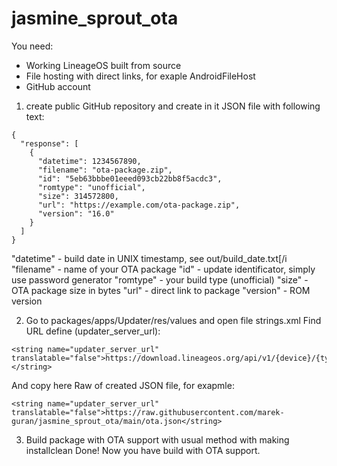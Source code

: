 # jasmine_sprout_ota

You need:
- Working LineageOS built from source
- File hosting with direct links, for exaple AndroidFileHost
- GitHub account

1) create public GitHub repository and create in it JSON file with following text:
```
{
  "response": [
    {
      "datetime": 1234567890,
      "filename": "ota-package.zip",
      "id": "5eb63bbbe01eeed093cb22bb8f5acdc3",
      "romtype": "unofficial",
      "size": 314572800,
      "url": "https://example.com/ota-package.zip",
      "version": "16.0"
    }
  ]
}
```
"datetime" - build date in UNIX timestamp, see out/build_date.txt[/i
"filename" - name of your OTA package
"id" - update identificator, simply use password generator
"romtype" - your build type (unofficial)
"size" - OTA package size in bytes
"url" - direct link to package
"version" - ROM version

2) Go to packages/apps/Updater/res/values and open file strings.xml
Find URL define (updater_server_url):
```
<string name="updater_server_url" translatable="false">https://download.lineageos.org/api/v1/{device}/{type}/{incr}</string>
```
And copy here Raw of created JSON file, for exapmle:
```
<string name="updater_server_url" translatable="false">https://raw.githubusercontent.com/marek-guran/jasmine_sprout_ota/main/ota.json</string>
```
3) Build package with OTA support with usual method with making installclean
Done! Now you have build with OTA support.
